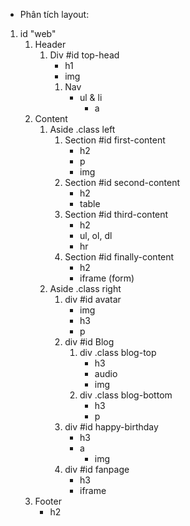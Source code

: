 - Phân tích layout:


1. id "web"
    1. Header
        1. Div #id top-head
            - h1
            - img
            1. Nav
                - ul & li
                    - a
    2. Content
        1. Aside .class left
            1. Section #id first-content
                - h2 
                - p 
                - img
            2. Section #id second-content
                - h2
                - table
            3. Section #id third-content
                - h2
                - ul, ol, dl
                - hr
            4. Section #id finally-content
                - h2
                - iframe (form)
        2. Aside .class right
            1. div #id avatar
                - img
                - h3
                - p
            2. div #id Blog
                1. div .class blog-top
                    - h3
                    - audio
                    - img
                2. div .class blog-bottom
                    - h3
                    - p
            3. div #id happy-birthday
                - h3
                - a
                    - img
            4. div #id fanpage
                - h3
                - iframe
    3. Footer
        - h2